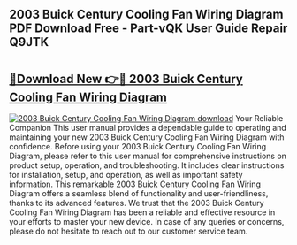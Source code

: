 ## 2003 Buick Century Cooling Fan Wiring Diagram PDF Download Free - Part-vQK User Guide Repair Q9JTK

# <h2><a href="http://dfkbjmu.blite.top/?on=2003+Buick+Century+Cooling+Fan+Wiring+Diagram">🔗Download New 👉🔴 2003 Buick Century Cooling Fan Wiring Diagram</a></h2>

[![2003 Buick Century Cooling Fan Wiring Diagram download](https://i.imgur.com/lujVjoI.png)](http://dfkbjmu.blite.top/?on=2003+Buick+Century+Cooling+Fan+Wiring+Diagram)
Your Reliable Companion This user manual provides a dependable guide to operating and maintaining your new 2003 Buick Century Cooling Fan Wiring Diagram with confidence. Before using your 2003 Buick Century Cooling Fan Wiring Diagram, please refer to this user manual for comprehensive instructions on product setup, operation, and troubleshooting. It includes clear instructions for installation, setup, and operation, as well as important safety information. This remarkable 2003 Buick Century Cooling Fan Wiring Diagram offers a seamless blend of functionality and user-friendliness, thanks to its advanced features. We trust that the 2003 Buick Century Cooling Fan Wiring Diagram has been a reliable and effective resource in your efforts to master your new device. In case of any queries or concerns, please do not hesitate to reach out to our customer service team.
